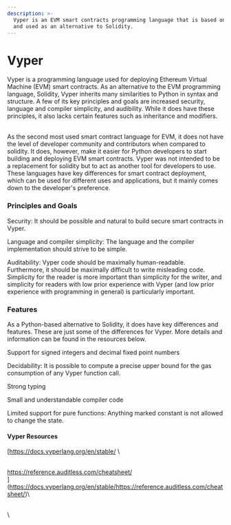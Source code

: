 ```yaml
---
description: >-
  Vyper is an EVM smart contracts programming language that is based on Python
  and used as an alternative to Solidity.
---
```


# Vyper

Vyper is a programming language used for deploying Ethereum Virtual Machine (EVM) smart contracts. As an alternative to the EVM programming language, Solidity, Vyper inherits many similarities to Python in syntax and structure. A few of its key principles and goals are increased security, language and compiler simplicity, and audibility. While it does have these principles, it also lacks certain features such as inheritance and modifiers.&#x20;

\
As the second most used smart contract language for EVM, it does not have the level of developer community and contributors when compared to solidity. It does, however, make it easier for Python developers to start building and deploying EVM smart contracts. Vyper was not intended to be a replacement for solidity but to act as another tool for developers to use. These languages have key differences for smart contract deployment, which can be used for different uses and applications, but it mainly comes down to the developer's preference.

### Principles and Goals

Security: It should be possible and natural to build secure smart contracts in Vyper.

Language and compiler simplicity: The language and the compiler implementation should strive to be simple.

Auditability: Vyper code should be maximally human-readable. Furthermore, it should be maximally difficult to write misleading code. Simplicity for the reader is more important than simplicity for the writer, and simplicity for readers with low prior experience with Vyper (and low prior experience with programming in general) is particularly important.

### Features

As a Python-based alternative to Solidity, it does have key differences and features. These are just some of the differences for Vyper. More details and information can be found in the resources below.&#x20;

Support for signed integers and decimal fixed point numbers

Decidability: It is possible to compute a precise upper bound for the gas consumption of any Vyper function call.

Strong typing

Small and understandable compiler code

Limited support for pure functions: Anything marked constant is not allowed to change the state.

####

#### Vyper Resources

[https://docs.vyperlang.org/en/stable/\
\
https://reference.auditless.com/cheatsheet/\
](https://docs.vyperlang.org/en/stable/https://reference.auditless.com/cheatsheet/)\


\
\
